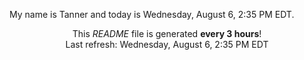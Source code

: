 My name is Tanner and today is Wednesday, August 6, 2:35 PM EDT.

<p align="center">This <i>README</i> file is generated <b>every 3 hours</b>!</br>Last refresh: Wednesday, August 6, 2:35 PM EDT<br /></p>
